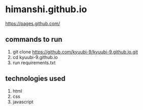 # himanshi.github.io

https://pages.github.com/

## commands to run
1. git clone https://github.com/kyuubi-9/kyuubi-9.github.io.git
2. cd kyuubi-9.github.io
3. run requirements.txt

## technologies used
1. html
2. css
3. javascript
